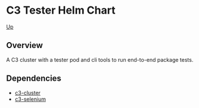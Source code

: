 # C3 Tester Helm Chart

[Up](../../README.md)

## Overview

A C3 cluster with a tester pod and cli tools to run end-to-end package tests.

## Dependencies

* [c3-cluster](../c3-cluster/README.md)
* [c3-selenium](../c3-selenium/README.md)
